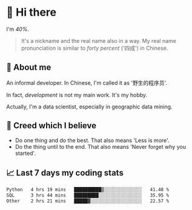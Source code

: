 # 👋 Hi there

I'm *40%*.

> It's a nickname and the real name also in a way.
> My real name pronunciation is similar to *forty percent* ('四成') in Chinese.

## :speech_balloon: About me

An informal developer. In Chinese, I'm called it as '野生的程序员'.

In fact, _development_ is not my main work. It's my hobby.

Actually, I'm a data scientist, especially in geographic data mining.

## :see_no_evil: Creed which I believe

- Do one thing and do the best. That also means 'Less is more'.
- Do the thing until to the end. That also means 'Never forget why you started'.

## :chart_with_upwards_trend: Last 7 days my coding stats

<!--START_SECTION:waka-->

```txt
Python   4 hrs 19 mins   ██████████▒░░░░░░░░░░░░░░   41.48 %
SQL      3 hrs 44 mins   █████████░░░░░░░░░░░░░░░░   35.95 %
Other    2 hrs 21 mins   █████▓░░░░░░░░░░░░░░░░░░░   22.57 %
```

<!--END_SECTION:waka-->
